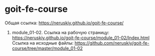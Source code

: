 # goit-fe-course

Общая ссылка:  https://neruskiy.github.io/goit-fe-course/

1. module_01-02. Ссылка на рабочую страницу:  https://neruskiy.github.io/goit-fe-course/module_01-02/Index.html 
Ссылка на исходные файлы: https://github.com/neruskiy/goit-fe-course/tree/master/module_01-02
